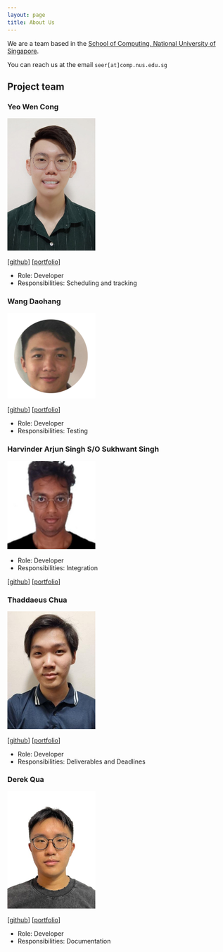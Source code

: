 ```yaml
---
layout: page
title: About Us
---
```


We are a team based in the [School of Computing, National University of Singapore](https://www.comp.nus.edu.sg).

You can reach us at the email `seer[at]comp.nus.edu.sg`

## Project team

### Yeo Wen Cong

<img src="images/wen-cong.png" width="200px">

[[github](http://github.com/wen-cong)]
[[portfolio](team/wen-cong.md)]

* Role: Developer
* Responsibilities: Scheduling and tracking

### Wang Daohang

<img src="images/itsdaodao.png" width="200px">

[[github](http://github.com/itsdaodao)] [[portfolio](team/itsdaodao.md)]

* Role: Developer
* Responsibilities: Testing

### Harvinder Arjun Singh S/O Sukhwant Singh
<img src="images/harjun751.png" width="200px">

* Role: Developer
* Responsibilities: Integration

[[github](https://github.com/Harjun751/)]
[[portfolio](team/harjun751.md)]

### Thaddaeus Chua

<img src="images/moshimoshimochi.png" width="200px">

[[github](http://github.com/MoshiMoshiMochi)]
[[portfolio](team/moshimoshimochi.md)]

* Role: Developer
* Responsibilities: Deliverables and Deadlines

### Derek Qua

<img src="images/derekqua.png" width="200px">

[[github](https://github.com/Derekqua)]
[[portfolio](team/derekqua.md)]

* Role: Developer
* Responsibilities: Documentation
